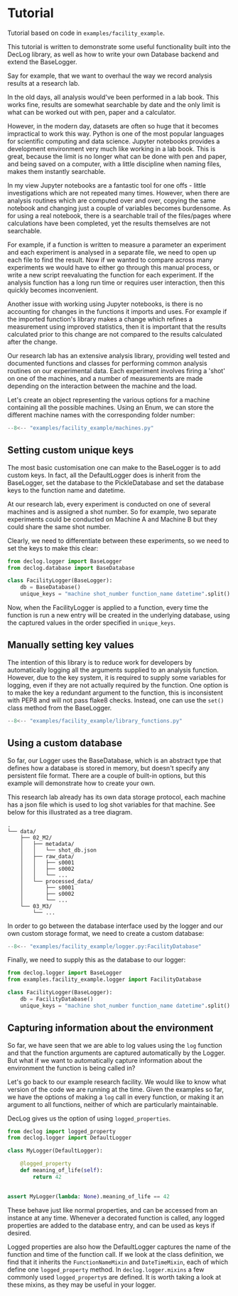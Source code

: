 # Tutorial

Tutorial based on code in `examples/facility_example`.

This tutorial is written to demonstrate some useful functionality
built into the DecLog library, as well as how to write your own Database
backend and extend the BaseLogger.

Say for example, that we want to overhaul the way we record analysis
results at a research lab.

In the old days, all analysis would've
been performed in a lab book. This works fine, results are somewhat
searchable by date and the only limit is what can be worked out with
pen, paper and a calculator.

However, in the modern day, datasets are often so huge that it becomes
impractical to work this way. Python is one of the most popular languages
for scientific computing and data science. Jupyter notebooks provides a
development environment very much like working in a lab book. This is great,
because the limit is no longer what can be done with pen and paper, and being
saved on a computer, with a little discipline when naming files, makes them
instantly searchable.

In my view Jupyter notebooks are a fantastic tool for one offs -
little investigations which are not repeated many times. However,
when there are analysis routines which are computed over and over,
copying the same notebook and changing just a couple of variables
becomes burdensome. As for using a real notebook, there is a
searchable trail of the files/pages where calculations have been completed,
yet the results themselves are not searchable.

For example, if a function is written to measure a parameter an experiment
and each experiment is analysed in a separate file, we need to open up each
file to find the result. Now if we wanted to compare across many experiments
we would have to either go through this manual process, or write a new script
reevaluating the function for each experiment. If the analysis function
has a long run time or requires user interaction, then this quickly becomes
inconvenient.

Another issue with working using Jupyter notebooks, is there is no accounting
for changes in the functions it imports and uses. For example if the imported
function's library makes a change which refines a measurement using
improved statistics, then it is important that the results calculated prior to
this change are not compared to the results calculated after the change.

Our research lab has an extensive analysis library, providing well tested
and documented functions and classes for performing common analysis
routines on our experimental data. Each experiment involves firing a 'shot'
on one of the machines, and a number of measurements are made depending on
the interaction between the machine and the load.

Let's create an object representing the various options for a machine containing
all the possible machines. Using an Enum, we can store the different machine names
with the corresponding folder number:

```python
--8<-- "examples/facility_example/machines.py"
```

## Setting custom unique keys

The most basic customisation one can make to the BaseLogger
is to add custom keys. In fact, all the DefaultLogger does is
inherit from the BaseLogger, set the database to the PickleDatabase
and set the database keys to the function name and datetime.

At our research lab, every experiment is conducted on one of several
machines and is assigned a shot number. So for example, two separate
experiments could be conducted on Machine A and Machine B but they
could share the same shot number.

Clearly, we need to differentiate between these experiments, so we need
to set the keys to make this clear:

```python
from declog.logger import BaseLogger
from declog.database import BaseDatabase

class FacilityLogger(BaseLogger):
    db = BaseDatabase()
    unique_keys = "machine shot_number function_name datetime".split()
```

Now, when the FacilityLogger is applied to a function, every time the function
is run a new entry
will be created in the underlying database, using the captured values
in the order
specified in `unique_keys`.

## Manually setting key values

The intention of this library is to reduce work for developers by automatically logging all the arguments supplied to an
analysis function. However, due to the key system, it is required to supply some variables for logging, even if they are
not actually required by the function. One option is to make the key a redundant argument to the function, this is
inconsistent with PEP8 and will not pass flake8 checks. Instead, one can use the `set()` class method from the
BaseLogger.

```python
--8<-- "examples/facility_example/library_functions.py"
```

## Using a custom database

So far, our Logger uses the BaseDatabase, which is an abstract type that
defines how a database is stored in memory, but doesn't specify any
persistent file format. There are a couple of built-in options, but this
example will demonstrate how to create your own.

This research lab already has its own data storage protocol, each machine
has a json file which is used to log shot variables for that machine. See
below for this illustrated as a tree diagram.

```
.
└── data/
    ├── 02_M2/
    │   ├── metadata/
    │   │   └── shot_db.json
    │   ├── raw_data/
    │   │   ├── s0001
    │   │   ├── s0002
    │   │   └── ...
    │   └── processed_data/
    │       ├── s0001
    │       ├── s0002
    │       └── ...
    └── 03_M3/
        └── ...
```

In order to go between the database interface used by the logger and our own
custom storage format, we need to create a custom database:

```python
--8<-- "examples/facility_example/logger.py:FacilityDatabase"
```

Finally, we need to supply this as the database to our logger:

```python
from declog.logger import BaseLogger
from examples.facility_example.logger import FacilityDatabase

class FacilityLogger(BaseLogger):
    db = FacilityDatabase()
    unique_keys = "machine shot_number function_name datetime".split()
```

## Capturing information about the environment

So far, we have seen that we are able to log values using
the `log` function and that the function arguments are captured
automatically by the Logger. But what if we want to automatically
capture information about the environment the function is being called
in?

Let's go back to our example research facility. We would like to know what
version of the code we are running at the time. Given the examples so far,
we have the options of making a `log` call in every function, or making it
an argument to all functions, neither of which are particularly
maintainable.

DecLog gives us the option of using `logged_properties`.

```python
from declog import logged_property
from declog.logger import DefaultLogger

class MyLogger(DefaultLogger):

    @logged_property
    def meaning_of_life(self):
        return 42

    
assert MyLogger(lambda: None).meaning_of_life == 42

```

These behave just like normal properties, and can be accessed from an
instance at any time. Whenever a decorated function is called, any logged
properties are added to the database entry, and can be used as keys if
desired.

Logged properties are also how the DefaultLogger captures the name of the
function and time of the function call. If we look at the class definition,
we find that it inherits the `FunctionNameMixin` and `DateTimeMixin`, each
of which define one `logged_property` method. In `declog.logger.mixins`
a few commonly used `logged_property`s are defined. It is worth taking
a look at these mixins, as they may be useful in your logger.